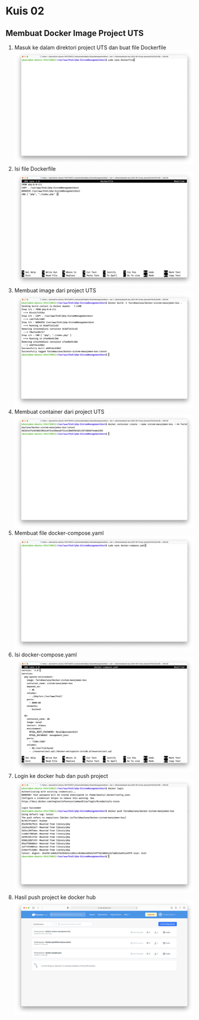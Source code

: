 # Kuis 02

## Membuat Docker Image Project UTS

1. Masuk ke dalam direktori project UTS dan buat file Dockerfile
![Screenshot](img/1.png)
2. Isi file Dockerfile
![Screenshot](img/2.png)
3. Membuat image dari project UTS
![Screenshot](img/3.png)
4. Membuat container dari project UTS
![Screenshot](img/4.png)
5. Membuat file docker-compose.yaml
![Screenshot](img/5.png)
6. Isi docker-compose.yaml
![Screenshot](img/6.png)
7. Login ke docker hub dan push project
![Screenshot](img/7.png)
8. Hasil push project ke docker hub
![Screenshot](img/8.png)
